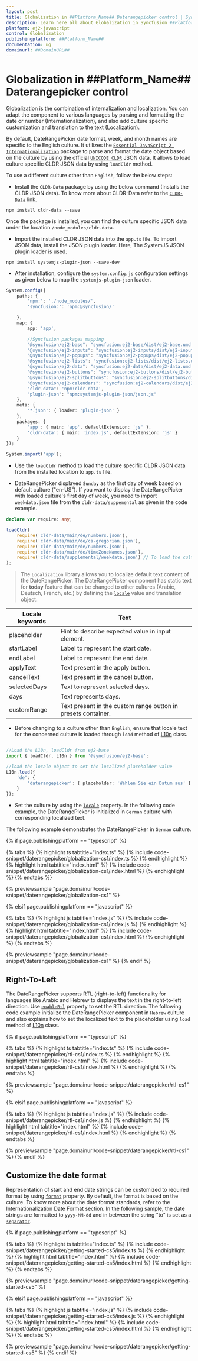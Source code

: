 ```yaml
---
layout: post
title: Globalization in ##Platform_Name## Daterangepicker control | Syncfusion
description: Learn here all about Globalization in Syncfusion ##Platform_Name## Daterangepicker control of Syncfusion Essential JS 2 and more.
platform: ej2-javascript
control: Globalization 
publishingplatform: ##Platform_Name##
documentation: ug
domainurl: ##DomainURL##
---
```


# Globalization in ##Platform_Name## Daterangepicker control

Globalization is the combination of internalization and localization. You can adapt the component to various languages by parsing and formatting the date or number (Internationalization), and also add culture specific customization and translation to the text (Localization).

By default, DateRangePicker date format, week, and month names are specific to the English culture. It utilizes the [`Essential JavaScript 2 Internationalization`](https://ej2.syncfusion.com/documentation/common/internationalization) package to parse and format the date object based on the culture by using the official [`UNICODE CLDR`](http://cldr.unicode.org/) JSON data. It allows to load culture specific CLDR JSON data by using `loadCldr` method.

To use a different culture other than `English`, follow the below steps:

* Install the `CLDR-Data` package by using the below command (Installs the CLDR JSON data). To know more about CLDR-Data refer to the [`CLDR-Data`](https://cldr.unicode.org/index/cldr-spec/cldr-json-bindings) link.

```
npm install cldr-data --save
```

 Once the package is installed, you can find the culture specific JSON data under the location `/node_modules/cldr-data`.

* Import the installed CLDR JSON data into the `app.ts` file. To import JSON data, install the JSON plugin loader. Here, The SystemJS JSON plugin loader is used.

```
npm install systemjs-plugin-json --save-dev
```

* After installation, configure the `system.config.js` configuration settings as given below to map the `systemjs-plugin-json` loader.

```ts
System.config({
    paths: {
        'npm:': './node_modules/',
        'syncfusion:': 'npm:@syncfusion/'

    },
    map: {
        app: 'app',

        //Syncfusion packages mapping
        "@syncfusion/ej2-base": "syncfusion:ej2-base/dist/ej2-base.umd.min.js",
        "@syncfusion/ej2-inputs": "syncfusion:ej2-inputs/dist/ej2-inputs.umd.min.js",
        "@syncfusion/ej2-popups": "syncfusion:ej2-popups/dist/ej2-popups.umd.min.js",
        "@syncfusion/ej2-lists": "syncfusion:ej2-lists/dist/ej2-lists.umd.min.js",
        "@syncfusion/ej2-data": "syncfusion:ej2-data/dist/ej2-data.umd.min.js",
        "@syncfusion/ej2-buttons": "syncfusion:ej2-buttons/dist/ej2-buttons.umd.min.js",
        "@syncfusion/ej2-splitbuttons": "syncfusion:ej2-splitbuttons/dist/ej2-splitbuttons.umd.min.js",
        "@syncfusion/ej2-calendars": "syncfusion:ej2-calendars/dist/ej2-calendars.umd.min.js",
        "cldr-data": 'npm:cldr-data',
        "plugin-json": "npm:systemjs-plugin-json/json.js"
    },
    meta: {
        '*.json': { loader: 'plugin-json' }
    },
    packages: {
        'app': { main: 'app', defaultExtension: 'js' },
        'cldr-data': { main: 'index.js', defaultExtension: 'js' }
    }
});

System.import('app');

```

* Use the `loadCldr` method to load the culture specific CLDR JSON data from the installed location to `app.ts` file.

* DateRangePicker displayed `Sunday` as the first day of week based on default culture ("en-US"). If you want to display the DateRangePicker with loaded culture's first day of week, you need to import `weekdata.json` file from the `cldr-data/suppemental` as given in the code example.

```ts
declare var require: any;

loadCldr(
    require('cldr-data/main/de/numbers.json'),
    require('cldr-data/main/de/ca-gregorian.json'),
    require('cldr-data/main/de/numbers.json'),
    require('cldr-data/main/de/timeZoneNames.json'),
    require('cldr-data/supplemental/weekdata.json') // To load the culture based first day of week
);
```

> The `Localization` library allows you to localize default text content of the DateRangePicker. The DateRangePicker component has static text for  **today** feature that can be changed to other cultures (Arabic, Deutsch, French, etc.) by defining the [`locale`](../api/daterangepicker#locale) value and translation object.

Locale keywords |Text
-----|-----
placeholder | Hint to describe expected value in input element.
startLabel | Label to represent the start date.
endLabel | Label to represent the end date.
applyText | Text present in the apply button.
cancelText | Text present in the cancel button.
selectedDays | Text to represent selected days.
days | Text represents days.
customRange | Text present in the custom range button in presets container.

* Before changing to a culture other than `English`, ensure that locale text for the concerned culture is loaded through `load` method of
[L10n](../api/base/l10n#load) class.

```ts

//Load the L10n, loadCldr from ej2-base
import { loadCldr, L10n } from '@syncfusion/ej2-base';

//load the locale object to set the localized placeholder value
L10n.load({
    'de': {
        'daterangepicker': { placeholder: 'Wählen Sie ein Datum aus' }
    }
});
```

* Set the culture by using the [`locale`](../api/daterangepicker#locale) property. In the following code example, the DateRangePicker is initialized in `German` culture with corresponding localized text.

The following example demonstrates the DateRangePicker in `German` culture.

{% if page.publishingplatform == "typescript" %}

 {% tabs %}
{% highlight ts tabtitle="index.ts" %}
{% include code-snippet/daterangepicker/globalization-cs1/index.ts %}
{% endhighlight %}
{% highlight html tabtitle="index.html" %}
{% include code-snippet/daterangepicker/globalization-cs1/index.html %}
{% endhighlight %}
{% endtabs %}
        
{% previewsample "page.domainurl/code-snippet/daterangepicker/globalization-cs1" %}

{% elsif page.publishingplatform == "javascript" %}

{% tabs %}
{% highlight js tabtitle="index.js" %}
{% include code-snippet/daterangepicker/globalization-cs1/index.js %}
{% endhighlight %}
{% highlight html tabtitle="index.html" %}
{% include code-snippet/daterangepicker/globalization-cs1/index.html %}
{% endhighlight %}
{% endtabs %}

{% previewsample "page.domainurl/code-snippet/daterangepicker/globalization-cs1" %}
{% endif %}

## Right-To-Left

The DateRangePicker supports RTL (right-to-left) functionality for languages like Arabic and Hebrew to displays the text in the right-to-left direction. Use [`enableRtl`](../api/daterangepicker#enablertl) property to set the RTL direction. The following code example initialize the DateRangePicker component in `Hebrew` culture and also explains how to set the localized text to the placeholder using `load` method of
[L10n](../api/base/l10n#load) class.

{% if page.publishingplatform == "typescript" %}

 {% tabs %}
{% highlight ts tabtitle="index.ts" %}
{% include code-snippet/daterangepicker/rtl-cs1/index.ts %}
{% endhighlight %}
{% highlight html tabtitle="index.html" %}
{% include code-snippet/daterangepicker/rtl-cs1/index.html %}
{% endhighlight %}
{% endtabs %}
        
{% previewsample "page.domainurl/code-snippet/daterangepicker/rtl-cs1" %}

{% elsif page.publishingplatform == "javascript" %}

{% tabs %}
{% highlight js tabtitle="index.js" %}
{% include code-snippet/daterangepicker/rtl-cs1/index.js %}
{% endhighlight %}
{% highlight html tabtitle="index.html" %}
{% include code-snippet/daterangepicker/rtl-cs1/index.html %}
{% endhighlight %}
{% endtabs %}

{% previewsample "page.domainurl/code-snippet/daterangepicker/rtl-cs1" %}
{% endif %}

## Customize the date format

Representation of start and end date strings can be customized to required format by using [`format`](../api/daterangepicker#format) property. By default, the format is based on the culture. To know more about the date format standards, refer to the Internationalization Date Format section. In the following sample, the date strings are formatted to `yyyy-MM-dd` and in between the string "to" is set as a [`separator`](../api/daterangepicker#separator).

{% if page.publishingplatform == "typescript" %}

 {% tabs %}
{% highlight ts tabtitle="index.ts" %}
{% include code-snippet/daterangepicker/getting-started-cs5/index.ts %}
{% endhighlight %}
{% highlight html tabtitle="index.html" %}
{% include code-snippet/daterangepicker/getting-started-cs5/index.html %}
{% endhighlight %}
{% endtabs %}
        
{% previewsample "page.domainurl/code-snippet/daterangepicker/getting-started-cs5" %}

{% elsif page.publishingplatform == "javascript" %}

{% tabs %}
{% highlight js tabtitle="index.js" %}
{% include code-snippet/daterangepicker/getting-started-cs5/index.js %}
{% endhighlight %}
{% highlight html tabtitle="index.html" %}
{% include code-snippet/daterangepicker/getting-started-cs5/index.html %}
{% endhighlight %}
{% endtabs %}

{% previewsample "page.domainurl/code-snippet/daterangepicker/getting-started-cs5" %}
{% endif %}